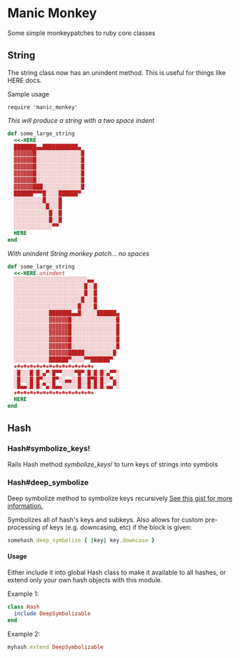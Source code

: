# Manic Monkey #
Some simple monkeypatches to ruby core classes

## String ##
The string class now has an unindent method. This is useful for things like HERE docs.

Sample usage

```require 'manic_monkey'```

*This will produce a string with a two space indent*
```ruby
def some_large_string
  <<-HERE
  ███████▄▄███████████▄
  ▓▓▓▓▓▓█░░░░░░░░░░░░░░█
  ▓▓▓▓▓▓█░░░░░░░░░░░░░░█
  ▓▓▓▓▓▓█░░░░░░░░░░░░░░█
  ▓▓▓▓▓▓█░░░░░░░░░░░░░░█
  ▓▓▓▓▓▓█░░░░░░░░░░░░░░█
  ▓▓▓▓▓▓███░░░░░░░░░░░░█
  ██████▀▀▀█░░░░██████▀
  ░░░░░░░░░█░░░░█
  ░░░░░░░░░░█░░░█
  ░░░░░░░░░░░█░░█
  ░░░░░░░░░░░█░░█
  ░░░░░░░░░░░░▀▀
  HERE
end
```

*With unindent String monkey patch... no spaces*
```ruby
def some_large_string
  <<-HERE.unindent
  ░░░░░░░░░░░░░░░░░░░░░░░▄▄
  ░░░░░░░░░░░░░░░░░░░░░░█░░█
  ░░░░░░░░░░░░░░░░░░░░░░█░░█
  ░░░░░░░░░░░░░░░░░░░░░█░░░█
  ░░░░░░░░░░░░░░░░░░░░█░░░░█
  ░░░░░░░░░░░███████▄▄█░░░░░██████▄
  ░░░░░░░░░░░▓▓▓▓▓▓█░░░░░░░░░░░░░░█
  ░░░░░░░░░░░▓▓▓▓▓▓█░░░░░░░░░░░░░░█
  ░░░░░░░░░░░▓▓▓▓▓▓█░░░░░░░░░░░░░░█
  ░░░░░░░░░░░▓▓▓▓▓▓█░░░░░░░░░░░░░░█
  ░░░░░░░░░░░▓▓▓▓▓▓█░░░░░░░░░░░░░░█
  ░░░░░░░░░░░▓▓▓▓▓▓█████░░░░░░░░░█
  ░░░░░░░░░░░██████▀░░░░▀▀██████▀
  ◈☻◈☻◈☻◈☻◈☻◈☻◈☻◈☻◈☻◈☻◈☻◈☻◈
  ░█░░░█░█░▄▀░█▀▀░░░░▀█▀░█░█░█░▄▀▀░
  ░█░░░█░█▀░░░█▀░░▄▄░░█░░█▀█░█░░▀▄░
  ░█▄▄░█░█░▀▄░█▄▄░░░░░█░░█░█░█░▄▄▀░
  ◈☻◈☻◈☻◈☻◈☻◈☻◈☻◈☻◈☻◈☻◈☻◈☻◈
  HERE
end
```
## Hash ##

### Hash#symbolize_keys! ###
Rails Hash method *symbolize_keys!* to turn keys of strings into symbols

### Hash#deep_symbolize
Deep symbolize method to symbolize keys recursively
[See this gist for more information.](https://gist.github.com/998709)

Symbolizes all of hash's keys and subkeys.
Also allows for custom pre-processing of keys (e.g. downcasing, etc)
if the block is given:

```ruby
somehash.deep_symbolize { |key| key.downcase }
```

#### Usage ####
Either include it into global Hash class to make it available to all hashes, or extend only your own hash objects with this module.

Example 1:

```ruby
class Hash
  include DeepSymbolizable
end
```
Example 2:

```ruby
myhash.extend DeepSymbolizable
```
